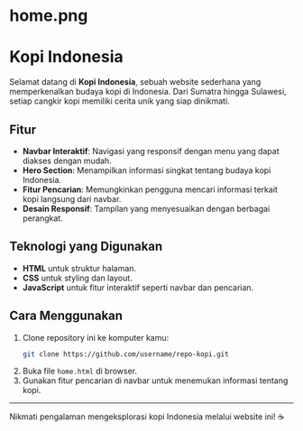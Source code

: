 # home.png

# Kopi Indonesia

Selamat datang di **Kopi Indonesia**, sebuah website sederhana yang memperkenalkan budaya kopi di Indonesia. Dari Sumatra hingga Sulawesi, setiap cangkir kopi memiliki cerita unik yang siap dinikmati.

## Fitur
- **Navbar Interaktif**: Navigasi yang responsif dengan menu yang dapat diakses dengan mudah.
- **Hero Section**: Menampilkan informasi singkat tentang budaya kopi Indonesia.
- **Fitur Pencarian**: Memungkinkan pengguna mencari informasi terkait kopi langsung dari navbar.
- **Desain Responsif**: Tampilan yang menyesuaikan dengan berbagai perangkat.

## Teknologi yang Digunakan
- **HTML** untuk struktur halaman.
- **CSS** untuk styling dan layout.
- **JavaScript** untuk fitur interaktif seperti navbar dan pencarian.

## Cara Menggunakan
1. Clone repository ini ke komputer kamu:
   ```sh
   git clone https://github.com/username/repo-kopi.git
   ```
2. Buka file `home.html` di browser.
3. Gunakan fitur pencarian di navbar untuk menemukan informasi tentang kopi.

---
Nikmati pengalaman mengeksplorasi kopi Indonesia melalui website ini! ☕

